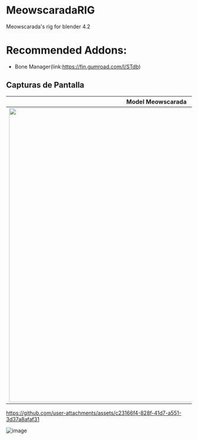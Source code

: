 # MeowscaradaRIG
Meowscarada's rig for blender 4.2

# Recommended Addons:
- Bone Manager(link:https://fin.gumroad.com/l/STdb)

## Capturas de Pantalla

| Model Meowscarada | Rig UI | Switch UI Panel |
|-----------------------|--------|-----------------|
| <img src="https://github.com/user-attachments/assets/e6b26463-532b-495a-ab1f-9191171714ab" width="800"/> | <img src="https://github.com/user-attachments/assets/b4518d14-725a-491f-9782-a455bd2ef989" width="500"/> | <img src="https://github.com/user-attachments/assets/10fba9c0-2710-417c-9b85-d3be8b403a86" width="700">

https://github.com/user-attachments/assets/c23166f4-828f-41d7-a551-3d37a8afaf31

![image](https://github.com/user-attachments/assets/a7368023-8126-424e-b6bc-5e9421076e8d)

